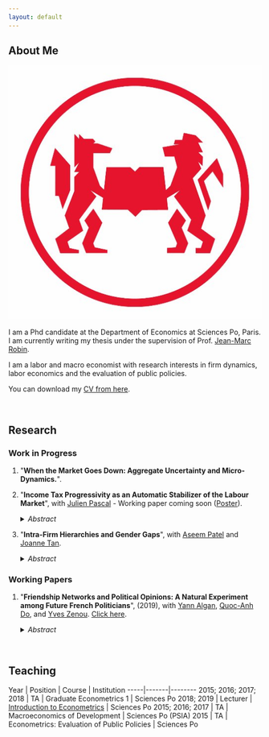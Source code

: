 ```yaml
---
layout: default
---
```


## About Me

<img class="profile-picture" src="pipo.jpg">

I am a Phd candidate at the Department of Economics at Sciences Po, Paris. I am currently writing my thesis under the supervision of Prof. [Jean-Marc Robin](https://sites.google.com/site/jmarcrobin/).

I am a labor and macro economist with research interests in firm dynamics, labor economics and the evaluation of public policies.

You can download my [CV from here](CV.pdf).

&nbsp;

## Research

### Work in Progress

1. "**When the Market Goes Down: Aggregate Uncertainty and Micro-Dynamics.**".

2. "**Income Tax Progressivity as an Automatic Stabilizer of the Labour Market**", with [Julien Pascal](https://julienpascal.github.io/) - Working paper coming soon ([Poster](poster_sam_2018_Dalvit_Pascal.pdf)).

    <details><summary> <i>Abstract</i> </summary>
    <p align="justify">
     We develop a theoretical framework to evaluate the contribution of different payroll tax schedules to the cyclical behavior of the distribution of individual income shocks along the business cycle. We build a dynamic search-and-matching model of the labor market featuring heterogeneous workers, aggregate and idiosyncratic shocks and a non-linear payroll tax schedule. We solve the model using perturbation techniques developed in Reiter (2009). We estimate the model on Italian administrative data for the period 1980-2012 and use our estimated framework to quantitatively evaluate how different      payroll tax schedules can alter the cyclicality of income risk for different types of workers.
    </p>
    </details>

3. "**Intra-Firm Hierarchies and Gender Gaps**", with [Aseem Patel](https://sites.google.com/view/aseempatel/home) and [Joanne Tan](https://sites.google.com/site/joanneyumintanphd/research).

    <details><summary> <i>Abstract</i> </summary>
    <p align="justify">
        Does increased female leadership decrease gender wage gaps within firms? We answer this question exploiting the variation in board membership gender composition induced by a recent French reform. Preliminary evidence shows significance effects on wage and promotion gaps for the higher layers of a firm’s hierarchy. In contrast, we find no effect when looking at aggregate firm-level outcomes.
    </p>
    </details>

### Working Papers

1. "**Friendship Networks and Political Opinions: A Natural Experiment among Future French Politicians**", (2019), with [Yann Algan](http://www.yann-algan.com/), [Quoc-Anh Do](https://sites.google.com/site/qaquocanhdo/), and [Yves Zenou](https://sites.google.com/site/yvesbzenou/). [Click here](Network_Beliefs_4th_draft_31_05_2019.pdf).

    <details><summary> <i>Abstract</i> </summary>
    <p align="justify">
        We study how friendship shapes students’ political opinions in a natural experiment. We use the indicator whether two students were exogenously assigned to a
        short-term “integration group”, unrelated to scholar activities and dissolved before
        the school year, as instrumental variable for their friendship, to estimate the effect
        of friendship on pairwise political opinion outcomes in dyadic regressions. After
        six months, friendship causes a reduction of differences in opinions by one quarter
        of the mean difference. It likely works through a homophily-enforced mechanism,
        by which friendship causes politically-similar students to join political associations
        together, which reinforces their political similarity. The effect is strong among initially similar pairs, but absent in dissimilar pairs. Friendship affects opinion gaps
        by reducing divergence, therefore polarization and extremism, without forcing individuals’ views to converge. Network characteristics also matter to the friendship
    effect.
    </p>
    </details>

&nbsp;

## Teaching

Year | Position | Course | Institution
-----|-------|--------
2015; 2016; 2017; 2018 | TA | Graduate Econometrics 1 | Sciences Po
2018; 2019 | Lecturer | [Introduction to Econometrics](https://scpoecon.github.io/ScPoEconometrics/) | Sciences Po
2015; 2016; 2017 | TA | Macroeconomics of Development |  Sciences Po (PSIA)
2015 | TA  | Econometrics: Evaluation of Public Policies | Sciences Po

&nbsp;
&nbsp;
&nbsp;
